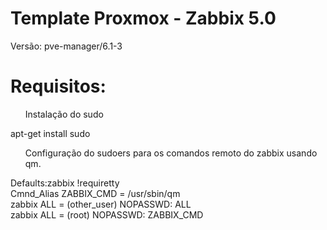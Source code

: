 # Template Proxmox - Zabbix 5.0

Versão: pve-manager/6.1-3

# Requisitos:


<ul>Instalação do sudo</ul>

apt-get install sudo

<ul>Configuração do sudoers para os comandos remoto do zabbix usando qm.</ul>

<p>
Defaults:zabbix !requiretty<br />
Cmnd_Alias ZABBIX_CMD = /usr/sbin/qm<br />
zabbix   ALL = (other_user)  NOPASSWD: ALL<br />
zabbix   ALL = (root)        NOPASSWD: ZABBIX_CMD
</p>